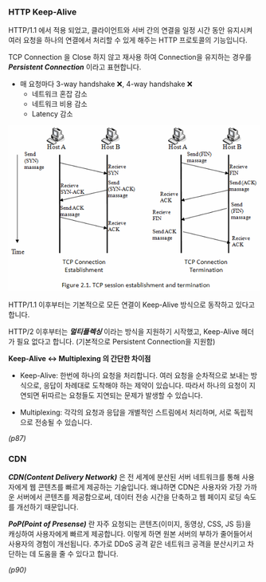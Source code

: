 ### HTTP Keep-Alive

HTTP/1.1 에서 적용 되었고, 클라이언트와 서버 간의 연결을 일정 시간 동안 유지시켜 여러 요청을 하나의 연결에서 처리할 수 있게 해주는 HTTP 프로토콜의 기능입니다.

TCP Connection 을 Close 하지 않고 재사용 하여 Connection을 유지하는 경우를 **_Persistent Connection_** 이라고 표현합니다.

- 매 요청마다 3-way handshake ❌, 4-way handshake ❌
  - 네트워크 혼잡 감소
  - 네트워크 비용 감소
  - Latency 감소

![1.png](이호선_사진/1.png)

HTTP/1.1 이후부터는 기본적으로 모든 연결이 Keep-Alive 방식으로 동작하고 있다고 합니다.

HTTP/2 이후부터는 **_멀티플렉싱_** 이라는 방식을 지원하기 시작했고, Keep-Alive 헤더가 필요 없다고 합니다. (기본적으로 Persistent Connection을 지원함)

**Keep-Alive ↔️ Multiplexing 의 간단한 차이점**

- Keep-Alive: 한번에 하나의 요청을 처리합니다. 여러 요청을 순차적으로 보내는 방식으로, 응답이 차례대로 도착해야 하는 제약이 있습니다. 따라서 하나의 요청이 지연되면 뒤따르는 요청들도 지연되는 문제가 발생할 수 있습니다.

- Multiplexing: 각각의 요청과 응답을 개별적인 스트림에서 처리하며, 서로 독립적으로 전송될 수 있습니다.

_(p87)_

### CDN

**_CDN(Content Delivery Network)_** 은 전 세계에 분산된 서버 네트워크를 통해 사용자에게 웹 콘텐츠를 빠르게 제공하는 기술입니다. 왜냐하면 CDN은 사용자와 가장 가까운 서버에서 콘텐츠를 제공함으로써, 데이터 전송 시간을 단축하고 웹 페이지 로딩 속도를 개선하기 때문입니다.

**_PoP(Point of Presense)_** 란 자주 요청되는 콘텐츠(이미지, 동영상, CSS, JS 등)을 캐싱하여 사용자에게 빠르게 제공합니다. 이렇게 하면 원본 서버의 부하가 줄어들어서 사용자의 경험이 개선됩니다. 추가로 DDoS 공격 같은 네트워크 공격을 분산시키고 차단하는 데 도움을 줄 수 있다고 합니다.

_(p90)_
